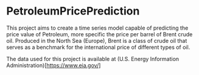 # PetroleumPricePrediction
This project aims to create a time series model capable of predicting the price value of Petroleum, more specific the price per barrel of Brent crude oil. Produced in the North Sea (Europe), Brent is a class of crude oil that serves as a benchmark for the international price of different types of oil.

The data used for this project is available at (U.S. Energy Information Administration)[https://www.eia.gov/]
